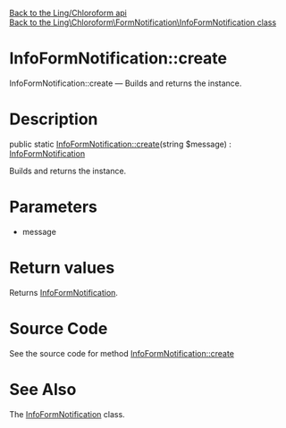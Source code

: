 [Back to the Ling/Chloroform api](https://github.com/lingtalfi/Chloroform/blob/master/doc/api/Ling/Chloroform.md)<br>
[Back to the Ling\Chloroform\FormNotification\InfoFormNotification class](https://github.com/lingtalfi/Chloroform/blob/master/doc/api/Ling/Chloroform/FormNotification/InfoFormNotification.md)


InfoFormNotification::create
================



InfoFormNotification::create — Builds and returns the instance.




Description
================


public static [InfoFormNotification::create](https://github.com/lingtalfi/Chloroform/blob/master/doc/api/Ling/Chloroform/FormNotification/InfoFormNotification/create.md)(string $message) : [InfoFormNotification](https://github.com/lingtalfi/Chloroform/blob/master/doc/api/Ling/Chloroform/FormNotification/InfoFormNotification.md)




Builds and returns the instance.




Parameters
================


- message

    


Return values
================

Returns [InfoFormNotification](https://github.com/lingtalfi/Chloroform/blob/master/doc/api/Ling/Chloroform/FormNotification/InfoFormNotification.md).








Source Code
===========
See the source code for method [InfoFormNotification::create](https://github.com/lingtalfi/Chloroform/blob/master/FormNotification/InfoFormNotification.php#L20-L23)


See Also
================

The [InfoFormNotification](https://github.com/lingtalfi/Chloroform/blob/master/doc/api/Ling/Chloroform/FormNotification/InfoFormNotification.md) class.



